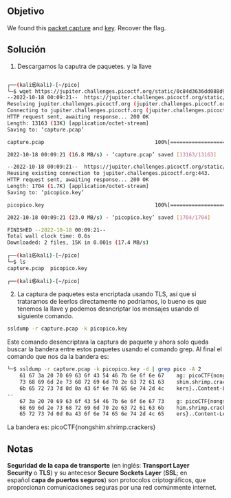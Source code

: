 ## Objetivo
We found this [packet capture](https://jupiter.challenges.picoctf.org/static/0c84d3636dd088d9fe4efd5d0d869a06/capture.pcap) and [key](https://jupiter.challenges.picoctf.org/static/0c84d3636dd088d9fe4efd5d0d869a06/picopico.key). Recover the flag.

## Solución
1. Descargamos la caputra de paquetes. y la llave
``` bash

┌──(kali㉿kali)-[~/pico]
└─$ wget https://jupiter.challenges.picoctf.org/static/0c84d3636dd088d9fe4efd5d0d869a06/capture.pcap https://jupiter.challenges.picoctf.org/static/0c84d3636dd088d9fe4efd5d0d869a06/picopico.key
--2022-10-18 00:09:21--  https://jupiter.challenges.picoctf.org/static/0c84d3636dd088d9fe4efd5d0d869a06/capture.pcap
Resolving jupiter.challenges.picoctf.org (jupiter.challenges.picoctf.org)... 3.131.60.8
Connecting to jupiter.challenges.picoctf.org (jupiter.challenges.picoctf.org)|3.131.60.8|:443... connected.
HTTP request sent, awaiting response... 200 OK
Length: 13163 (13K) [application/octet-stream]
Saving to: ‘capture.pcap’

capture.pcap                                    100%[======================================================================================================>]  12.85K  --.-KB/s    in 0.001s  

2022-10-18 00:09:21 (16.8 MB/s) - ‘capture.pcap’ saved [13163/13163]

--2022-10-18 00:09:21--  https://jupiter.challenges.picoctf.org/static/0c84d3636dd088d9fe4efd5d0d869a06/picopico.key
Reusing existing connection to jupiter.challenges.picoctf.org:443.
HTTP request sent, awaiting response... 200 OK
Length: 1704 (1.7K) [application/octet-stream]
Saving to: ‘picopico.key’

picopico.key                                    100%[======================================================================================================>]   1.66K  --.-KB/s    in 0s      

2022-10-18 00:09:21 (23.0 MB/s) - ‘picopico.key’ saved [1704/1704]

FINISHED --2022-10-18 00:09:21--
Total wall clock time: 0.6s
Downloaded: 2 files, 15K in 0.001s (17.4 MB/s)
                                                                                                                                                                                               
┌──(kali㉿kali)-[~/pico]
└─$ ls
capture.pcap  picopico.key
                                                                                                                                                                                               
┌──(kali㉿kali)-[~/pico]

```

2. La captura de paquetes esta encriptada usando TLS, así que si trataramos de leerlos directamente no podriamos, lo bueno es que tenemos la llave y podemos desncriptar los mensajes usando el siguiente comando.
``` bash
ssldump -r capture.pcap -k picopico.key
```

Este comando desencriptara la captura de paquete y ahora solo queda buscar la bandera entre estos paquetes usando el comando grep. Al final el comando que nos da la bandera es:
``` bash
└─$ ssldump -r capture.pcap -k picopico.key -d | grep pico -A 2
    61 67 3a 20 70 69 63 6f 43 54 46 7b 6e 6f 6e 67    ag: picoCTF{nong
    73 68 69 6d 2e 73 68 72 69 6d 70 2e 63 72 61 63    shim.shrimp.crac
    6b 65 72 73 7d 0d 0a 43 6f 6e 74 65 6e 74 2d 4c    kers}..Content-L
--
    67 3a 20 70 69 63 6f 43 54 46 7b 6e 6f 6e 67 73    g: picoCTF{nongs
    68 69 6d 2e 73 68 72 69 6d 70 2e 63 72 61 63 6b    him.shrimp.crack
    65 72 73 7d 0d 0a 43 6f 6e 74 65 6e 74 2d 4c 65    ers}..Content-Le
```

La bandera es:  picoCTF{nongshim.shrimp.crackers}

## Notas
**Seguridad de la capa de transporte** (en inglés: **Transport Layer Security** o **TLS**) y su antecesor **Secure Sockets Layer** (**SSL**; en español **capa de puertos seguros**) son protocolos criptográficos, que proporcionan comunicaciones seguras por una red comúnmente internet.
